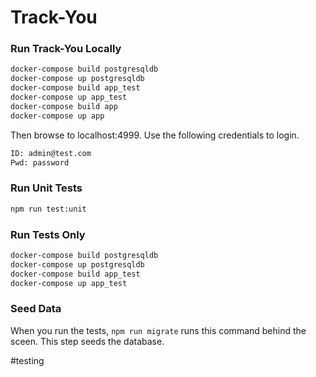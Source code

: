 # Track-You

### Run Track-You Locally
```sh
docker-compose build postgresqldb
docker-compose up postgresqldb 
docker-compose build app_test
docker-compose up app_test
docker-compose build app
docker-compose up app
```
Then browse to localhost:4999. Use the following credentials to login.
```sh
ID: admin@test.com
Pwd: password
```

### Run Unit Tests
```sh
npm run test:unit
```

### Run Tests Only
```sh
docker-compose build postgresqldb
docker-compose up postgresqldb 
docker-compose build app_test
docker-compose up app_test
```

### Seed Data
When you run the tests, ```npm run migrate``` runs this command behind the sceen. This step seeds the database.

#testing
